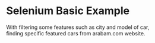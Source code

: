 # Selenium Basic Example
 
With filtering some features such as city and model of car, </br>
finding specific featured cars from arabam.com website. </br>

